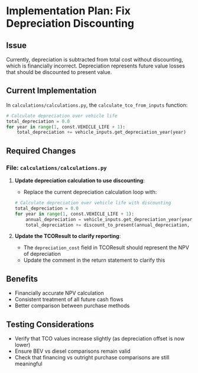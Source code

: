 # Implementation Plan: Fix Depreciation Discounting

## Issue
Currently, depreciation is subtracted from total cost without discounting, which is financially incorrect. Depreciation represents future value losses that should be discounted to present value.

## Current Implementation
In `calculations/calculations.py`, the `calculate_tco_from_inputs` function:
```python
# Calculate depreciation over vehicle life
total_depreciation = 0.0
for year in range(1, const.VEHICLE_LIFE + 1):
    total_depreciation += vehicle_inputs.get_depreciation_year(year)
```

## Required Changes

### File: `calculations/calculations.py`

1. **Update depreciation calculation to use discounting**:
   - Replace the current depreciation calculation loop with:
   ```python
   # Calculate depreciation over vehicle life with discounting
   total_depreciation = 0.0
   for year in range(1, const.VEHICLE_LIFE + 1):
       annual_depreciation = vehicle_inputs.get_depreciation_year(year)
       total_depreciation += discount_to_present(annual_depreciation, year)
   ```

2. **Update the TCOResult to clarify reporting**:
   - The `depreciation_cost` field in TCOResult should represent the NPV of depreciation
   - Update the comment in the return statement to clarify this

## Benefits
- Financially accurate NPV calculation
- Consistent treatment of all future cash flows
- Better comparison between purchase methods

## Testing Considerations
- Verify that TCO values increase slightly (as depreciation offset is now lower)
- Ensure BEV vs diesel comparisons remain valid
- Check that financing vs outright purchase comparisons are still meaningful